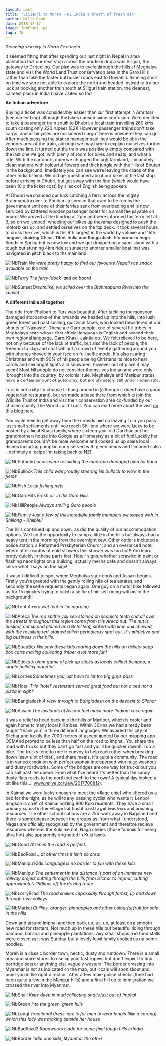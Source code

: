 ```yaml
---
layout: post
title: "Siliguri to Moreh - NE India a breath of fresh air"
author: Milly Read
date: 2018-12-17
image: INbFront.jpg
tags: IN
---  
```


*Stunning scenery in North East India*


It seemed fitting that after spending our last night in Nepal in a tea plantation that our next stop across the border in India was Siliguri, the gateway to Darjeeling. Our plan was to cycle through the hills of Meghalya state and visit the World Land Trust conservation area in the Garo Hills rather than take the faster but busier roads east to Guwahiti. Running short on time we were not able to explore the north and headed instead to try our luck at booking another train south at Siliguri train station, the cleanest, calmest place in India I have visited so far!  

**An Indian adventure**

Buying a ticket was considerably easier than our first attempt in Amritsar (see earlier blog) although the bikes caused some confusion. We'd decided to take a passenger train south to Dhubri, a local train travelling 260 kms south costing only 220 rupees (£2)! However passenger trains don't take cargo, and as bicycles are considered cargo 'there is nowhere they can go'. After much pressing the station manager said they would be ok in the vendors area of the train, although we may have to explain ourselves further down the line. It turned out the train was positively empty compared with the last one we got, with plenty of room for bikes and seats, and what a ride. With the car doors open we chugged through farmland, immacutely clean stations with colourful flowers and thick jungle with the hills of Bhutan in the background. Imediately you can see we're leaving the chaos of the other India behind. We did get questioned about our bikes at the last stop before arriving in Dhubri, but got away with the fine (which would have been 10 x the ticket cost) by a lack of English being spoken.  

At Dhubri we chanced our luck catching a ferry across the mighty Brahmaputra river to Phulbari, a service that used to be run by the government until one of their ferries sank from overloading and is now serviced by battered wooden passenger boats for a small fee payable on board. We arrived at the landing at 2pm and were informed the ferry left at 3, so on we jumped, wheeling our bikes up the ramp designed to push the motorbikes up, and settled ourselves on the top deck. It took several hours to cross the river, which is the 9th largest in the world by volume and 15th longest, draining China, Tibet, India and Bangladesh. It's prone to huge floods in Spring but is now low and we get dropped on a sand island with a tough but stunning 4km ride at sunset to another smaller boat that was navigated in pitch black to the mainland. 

![INbTrain](assets/img/INbTrain.jpg) *We were pretty happy to find our favourite Nepali rice snack available on the train* 

![INbFerry](assets/img/INbFerry.jpg) *The ferry 'dock' and on board* 

![INbSunset](assets/img/INbSunset.JPG) *Dreamlike, we sailed over the Brahmaputra River into the sunset* 

**A different India all together**  

The ride from Phulbari to Tura was beautiful. After tackling the monsoon damaged stopbanks of the lowlands we headed up into the hills, into lush green forest and past smiling, quizzical faces, who looked bewildered at our shouts of 'Namaste'! These are Garo people, one of several hill tribes in Meghalaya state whose first official language is English and second their own regional language, Garo, Khasi, Jaintia etc. We felt relieved to be here, not only because of the lack of traffic, but also the lack of people, the freedom to stop and chat without a crowd of twenty gathering around you with phones shoved in your face on full selfie mode. It's also nearing Christmas and with 90% of hill people being Christans its nice to hear carols and see bright lights and snowmen, however out of place it may seem! Most hill people do not consider themselves Indian and were only 'brought into the country' by colonial rule. Meghalaya and Manipur states have a certain amount of autonomy, but are ultimately still under Indian rule.

Tura is not a city I'd choose to hang around in (although it does have a good vegetarian restaurant), but we made a base there from which to join the Wildlife Trust of India and visit their conservation area co-funded by our chosen charity The World Land Trust. You can read more about the visit [on this blog here](http://readcycleread.bike/Garo.html). 

You cycle here to get away from the crowds and on leaving Tura you pass just small settlements until you reach Shillong where we were lucky to be hosted by a local Khasi family, where sixteen year-old Dari had put her grandmothers house into Google as a Homestay as a bit of fun!  Luckily her grandparents couldn't be more welcome and cooked us up some local dishes including pumpkin curry served with green beans and tamarind salsa - definitely a recipe I'm taking back to NZ!  

![INbPothole](assets/img/INbPothole.jpg) *Locals were rebuilding the monsoon damaged road by hand* 

![INbBullock](assets/img/INbBullock.jpg) *This child was proudly steering his bullock to work in the fields* 

![INbFish](assets/img/INbFish.jpg) *Local fishing nets* 

![INbGaroHills](assets/img/INbGaroHills.jpg) *Fresh air in the Garo Hills* 

![INbHillPeople](assets/img/INbHillPeople.jpg) *Always smiling Garo people* 

![INbFamily](assets/img/INbFamily.jpg) *Just a few of the incredible family members we stayed with in Shillong - Khublei!* 


The hills continued up and down, as did the quality of our accommodation options. We had the opportunity to camp a little in the hills but always had a heavy tent in the morning from the overnight dew. Other options included a police station, a Reformed Presbyterian Church, and an overpriced hotel where after months of cold showers this shower was too hot!!  You learn pretty quickly in these parts that 'Hotel' signs, whether scrawled in paint or flashing neon lights on a building, actually means cafe and doesn't always serve what it says on the sign!  

It wasn't difficult to spot where Meghalya state ends and Assam begins. Firstly you're greeted with the gently rolling hills of tea estates, and secondly the selfie requests began again. One guy on a motor bike followed us for 15 minutes trying to catch a selfie of himself riding with us in the background!!! 

![INbTent](assets/img/INbTent.jpg) *A very wet tent in the morning* 

![INbAreca](assets/img/INbAreca.JPG) *The red spittle you see stained on people's teeth and all over the streets throughout this region come from this Areca nut. The nut is husked, cut up and placed on a Betel leaf, slaked with lime and chewed, with the resulting red-stained saliva periodically spat out. It's addictive and big business in the hills.* 

![INbSoapBox](assets/img/INbSoapBox.jpg) *We saw these kids roaring down the hills on rickety soap box carts making  collecting timber a lot more fun!* 

![INbSticks](assets/img/INbSticks.jpg) *A giant game of pick up sticks as locals collect bamboo, a staple building material*

![INbLorries](assets/img/INbLorries.jpg) *Sometimes you just have to let the big guys pass* 

![INbHotel](assets/img/INbHotel.jpg) *This 'hotel' restaurant served great food but not a bed nor a pizza in sight!* 

![INbBangladesh](assets/img/INbBangladesh.jpg) *A view through to Bangladesh on the descent to Silchar* 

![INbAssam](assets/img/INbAssam.jpg) *The lowlands of Assam feel much more 'Indian' once again* 


It was a relief to head back into the hills of Manipur, which is cooler and again home to many local hill tribes. Within 30kms we had already been taught 'thank you' in three different languages!  We avoided the city of Silchar and luckily the 7000 metres of ascent quoted by our mapping app OSMAnd proved to be less than half on the road to Imphal. You share the road with trucks but they can't go fast and you'll be quicker downhill on a bike. The trucks tend to ride in convoy to help each other when breaking down (saw a lot of that), and share meals, it's quite a community. The road is in varied condition with perfect asphalt interspersed with huge washout and  dusty roadworks. Some of the bridges are one way for trucks but you can sail past the queue. From what I've heard it's better than the sandy dusty flats roads to the north but each to their own! A typical day looked a bit like this... (www.relive.cc/view/2017700812).

In Kaimai we were lucky enough to meet the village chief who offered us a bed for the night, as he will to any passing cyclist who wants it. Lenboi Singson is chief of Kaimai holding 900 Kuki residents. They have a small primary school in the village but find it hard to get teachers and teaching resources. The other school options are a 7km walk away in Nagaland and there is some unease between the groups as, from what I understood, Nagas are officially recognised by the government and therefore recieve resources whereas the Kuki are not.  Naga chillies (those famous for being ultra hot) also apparently originated in Kuki lands.  

![INbGood](assets/img/INbGood.jpg) *At times the road is perfect...* 

![INbBadRoad](assets/img/INbBadRoad.jpg) *...at other times it isn't so great*  

![INbManipurKids](assets/img/INbManipurKids.jpg) *Language is no barrier to fun with these kids* 

![INbManipur](assets/img/INbManipur.jpg) *The settlement in the distance is part of an immense new railway project cutting through the hills from Silchar to Imphal, cutting approximately 150kms off the driving route*  

![INbLorryRoad](assets/img/INbLorryRoad.jpg) *The road snakes impossibly through forest, up and down through river valleys* 

![INbMarket](assets/img/INbMarket.jpg) *Chillies, oranges, pinnapples and other colourful fruit for sale in the hills* 

Down and around Imphal and then back up, up, up, at least on a smooth new road for starters. Not much up in these hills but beautiful riding through bamboo, banana and pineapple plantations.  Any small shops and food stalls were closed as it was Sunday, but a lovely lcoal family cooked us up some noodles.  

Moreh is a classic border town, hectic, dusty and rundown. There is a small area and some stores to use up your last rupees but don't expect to find porridge oats or anything else vaguely western!  The border crossing into Myanmar is not as indicated on the map, but locals will soon shout and point you in the right direction. After a few more police checks (thee had been quite a few in the Manipur hills) and a final hill up to immigration we crossed the river into Myanmar.  

![INbSnail](assets/img/INbSnail.jpg) *Knee deep in mud collecting snails just out of Imphal* 

![INbGreen](assets/img/INbGreen.jpg) *Into the green, green hills* 

![INbLongi](assets/img/INbLongi.jpg) *Traditional dress here is for men to wear longis (like a sarong) which this lady was making outside her house* 

![INbBadRoad2](assets/img/INbBadRoad2.JPG) *Roadworks made for some final tough hills in India*  

![INbBorder](assets/img/INbBorder.jpg) *India one side, Myanmar the other* 


